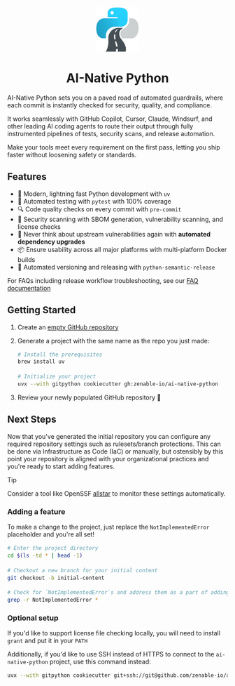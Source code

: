 <p align="center"><img src="img/ai-native-python.png" width="100px"/></p>
<div align="center"><h1>AI-Native Python</h1></div>

AI-Native Python sets you on a paved road of automated guardrails, where each commit is instantly checked for security, quality, and compliance.

It works seamlessly with GitHub Copilot, Cursor, Claude, Windsurf, and other leading AI coding agents to route their output through fully instrumented pipelines
of tests, security scans, and release automation.

Make your tools meet every requirement on the first pass, letting you ship faster without loosening safety or standards.

## Features

- 🚀 Modern, lightning fast Python development with `uv`
- 🧪 Automated testing with `pytest` with 100% coverage
- 🔍 Code quality checks on every commit with `pre-commit`
- 🔐 Security scanning with SBOM generation, vulnerability scanning, and license checks
- 🤖 Never think about upstream vulnerabilities again with **automated dependency upgrades**
- 📦 Ensure usability across all major platforms with multi-platform Docker builds
- 🔄 Automated versioning and releasing with `python-semantic-release`

For FAQs including release workflow troubleshooting, see our [FAQ documentation](./FAQ.md)

## Getting Started

1. Create an [empty GitHub repository](https://docs.github.com/en/repositories/creating-and-managing-repositories/creating-a-new-repository)
1. Generate a project with the same name as the repo you just made:

    ```bash
    # Install the prerequisites
    brew install uv

    # Initialize your project
    uvx --with gitpython cookiecutter gh:zenable-io/ai-native-python
    ```

1. Review your newly populated GitHub repository 🎉

## Next Steps

Now that you've generated the initial repository you can configure any required repository settings such as rulesets/branch protections. This can be done via
Infrastructure as Code (IaC) or manually, but ostensibly by this point your repository is aligned with your organizational practices and you're ready to start
adding features.

> [!TIP]
> Consider a tool like OpenSSF [allstar](https://github.com/ossf/allstar) to monitor these settings automatically.

### Adding a feature

To make a change to the project, just replace the `NotImplementedError` placeholder and you're all set!

```bash
# Enter the project directory
cd $(ls -td * | head -1)

# Checkout a new branch for your initial content
git checkout -b initial-content

# Check for `NotImplementedError`s and address them as a part of adding your business logic
grep -r NotImplementedError *
```

### Optional setup

If you'd like to support license file checking locally, you will need to install `grant` and put it in your `PATH`

Additionally, if you'd like to use SSH instead of HTTPS to connect to the `ai-native-python` project, use this command instead:

```bash
uvx --with gitpython cookiecutter git+ssh://git@github.com/zenable-io/ai-native-python.git
```
